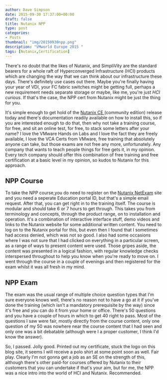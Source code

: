 ```yaml
---
author: Dave Simpson
date: 2015-09-30 17:37:00+00:00
draft: false
title: Nutanix NPP
type: post
categories:
- Posts
thumbnail: "img/20150930npp.png"
description: "VMworld Europe 2015 "
tags: [Nutanix,Certification]
---
```


There's no doubt that the likes of Nutanix, and SimpliVity are the standard bearers for a whole raft of Hyperconverged Infrastructure (HCI) products which are changing the way that we can think about our infrastructure these days. There's definitely use cases out there. Maybe you're finally having your year of VDI, your FC fabric switches might be getting full, perhaps a new requirement needs separate storage or maybe, like me, you're just _HCI curious_. If that's the case, the NPP cert from Nutanix might be just the thing for you.  

It's simple enough to get hold of the [Nutanix CE ](http://www.nutanix.com/products/community-edition/)(community edition) release today and there's documentation readily available on how to install this, so if you are interested enough to do that, then why not take a training course, for free, and sit an online test, for free, to stack some letters after your name? I love the VMware Hands on Labs and I love the fact they are freely available, I love the VCA Certs from VMware, free training that absolutely anyone can take, but those exams are not free any more, unfortunately. Any company that wants to teach people things for free gets it, in my opinion. Every tech company should offer this combination of free training and free certification at a basic level in my opinion, so kudos to Nutanix for this approach.

## NPP Course
To take the NPP course,you do need to register on the [Nutanix NetExam](http://nutanix.netexam.com/) site and you need a seperate Education portal ID, but that's a simple email request. After that, you can get right in to the training itself. The course is modular and should take 6 or 7 hours to get through. This takes you from terminology and concepts, through the product range, on to installation and operation. It's a combination of interactive interface stuff, demo videos and links to the Nutanix website for some additional written content. You need to log on to the Nutanix portal for this, but even then I found that I sometimes had access denied, which was not so good. I also had some occasions where I was not sure that I had clicked on everything in a particular screen, as a range of ways to present content were used. Those gripes aside, the content was presented in a logical fashion, with regular knowledge checks interspersed throughout to help you know when you're ready to move on. I went through the course in a couple of evenings and then registered for the exam whilst it was all fresh in my mind. 

## NPP Exam
The exam was the usual range of multiple choice question types that I'm sure everyone knows well, there's no reason not to have a go at it if you've done the training (which isn't a mandatory prerequisite by the way) since it's free and you can do it from your home or office. There's 50 questions and you have a couple of hours in which to get 40 right to pass. Most of the questions I saw were fair, mostly directly from the course content, only one question of my 50 was nowhere near the course content that I had seen and only one was a bit debatable (although were I a proper customer, I think I'd know the answer). 

So, I passed. Jolly good. Printed out my certificate, stuck the logo on this blog site, it seems I will receive a polo shirt at some point soon as well. Fair play. Clearly I'm not gonna get a job as an SE on the strength of this, although there's other paid-for courses offered by Nutanix to their customers that you can undertake if that's your aim, but for me, the NPP was a nice intro into the world of HCI and Nutanix. Recommended.  

  

